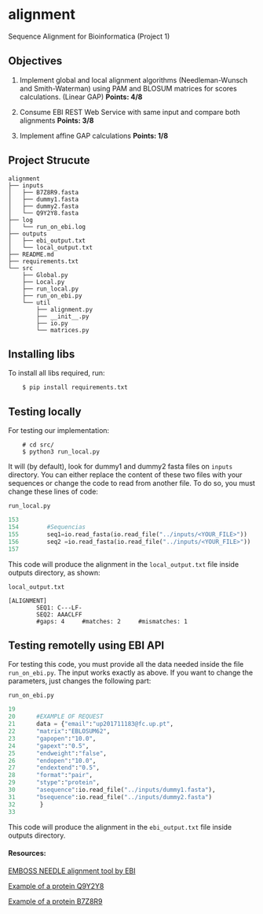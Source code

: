 # alignment
Sequence Alignment for Bioinformatica (Project 1)

## Objectives

1.  Implement global and local alignment algorithms (Needleman-Wunsch and Smith-Waterman) using PAM and BLOSUM matrices for scores calculations. (Linear GAP) **Points: 4/8**

2.  Consume EBI REST Web Service with same input and compare both alignments **Points: 3/8**

3. Implement affine GAP calculations **Points: 1/8** 

## Project Strucute

```
alignment
├── inputs
│   ├── B7Z8R9.fasta
│   ├── dummy1.fasta
│   ├── dummy2.fasta
│   └── Q9Y2Y8.fasta
├── log
│   └── run_on_ebi.log
├── outputs
│   ├── ebi_output.txt
│   └── local_output.txt
├── README.md
├── requirements.txt
└── src
    ├── Global.py
    ├── Local.py
    ├── run_local.py
    ├── run_on_ebi.py
    └── util
        ├── alignment.py
        ├── __init__.py
        ├── io.py
        └── matrices.py
```

## Installing libs

To install all libs required, run:

```
    $ pip install requirements.txt
```

## Testing locally

For testing our implementation:

```
    # cd src/
    $ python3 run_local.py
```

It will (by default), look for dummy1 and dummy2 fasta files on `inputs` directory. You can either replace the content of these two files with your sequences or change the code to read from another file. To do so, you must change these lines of code:

`run_local.py`
```python
153     
154        #Sequencias
155        seq1=io.read_fasta(io.read_file("../inputs/<YOUR_FILE>"))
156        seq2 =io.read_fasta(io.read_file("../inputs/<YOUR_FILE>"))
157    
```

This code will produce the alignment in the `local_output.txt` file inside outputs directory, as shown:

`local_output.txt`
```
[ALIGNMENT] 
        SEQ1: C---LF- 
        SEQ2: AAACLFF 
        #gaps: 4 	 #matches: 2 	 #mismatches: 1
```

## Testing remotelly using EBI API

For testing this code, you must provide all the data needed inside the file `run_on_ebi.py`. The input works exactly as above. If you want to change the parameters, just changes the following part:

`run_on_ebi.py`
```python
19
20      #EXAMPLE OF REQUEST
21      data = {"email":"up201711183@fc.up.pt",
22      "matrix":"EBLOSUM62",
23      "gapopen":"10.0",
24      "gapext":"0.5",
25      "endweight":"false",
26      "endopen":"10.0",
27      "endextend":"0.5",
28      "format":"pair",
29      "stype":"protein",
30      "asequence":io.read_file("../inputs/dummy1.fasta"),
31      "bsequence":io.read_file("../inputs/dummy2.fasta")
32       }
33    
```

This code will produce the alignment in the `ebi_output.txt` file inside outputs directory.

#### Resources:
[EMBOSS NEEDLE alignment tool by EBI](https://www.ebi.ac.uk/Tools/psa/emboss_needle/)

[Example of a protein Q9Y2Y8](http://www.uniprot.org/uniprot/Q9Y2Y8.fasta)

[Example of a protein B7Z8R9](http://www.uniprot.org/uniprot/B7Z8R9.fasta)